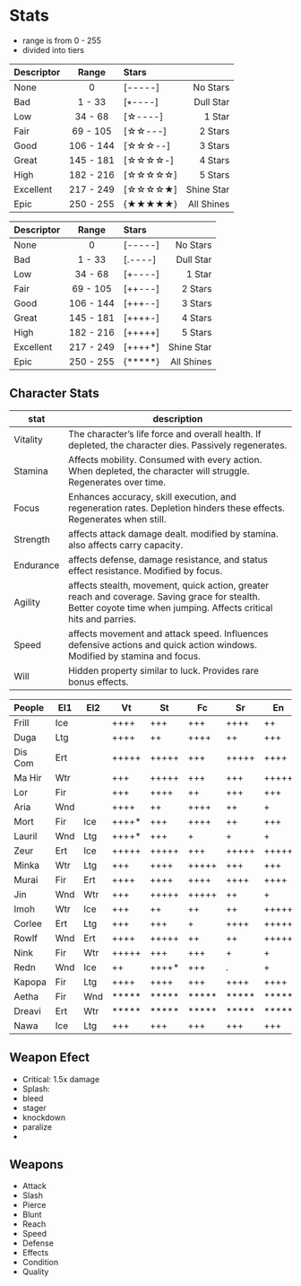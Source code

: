 # Stats
- range is from 0 - 255
- divided into tiers


|Descriptor | Range     | Stars      |           |
|:----------|:---------:|:-----------|----------:|
| None      | 0         | [-----]    |No Stars   |
| Bad       | 1 - 33    | [⭒----]    |Dull Star  |
| Low       | 34 - 68   | [☆----]    |1 Star    |
| Fair      | 69 - 105  | [☆☆---]   |2 Stars    |
| Good      | 106 - 144 | [☆☆☆--]   |3 Stars   |
| Great     | 145 - 181 | [☆☆☆☆-]   |4 Stars   |
| High      | 182 - 216 | [☆☆☆☆☆]  |5 Stars   |
| Excellent | 217 - 249 | [☆☆☆☆★]  |Shine Star|
| Epic      | 250 - 255 | {★★★★★}  |All Shines|


|Descriptor | Range     | Stars    |          |
|:----------|:---------:|:---------|---------:|
| None      | 0         | [-----]  |No Stars  |
| Bad       | 1 - 33    | [.----]  |Dull Star |
| Low       | 34 - 68   | [+----]  |1 Star    |
| Fair      | 69 - 105  | [++---]  |2 Stars   |
| Good      | 106 - 144 | [+++--]  |3 Stars   |
| Great     | 145 - 181 | [++++-]  |4 Stars   |
| High      | 182 - 216 | [+++++]  |5 Stars   |
| Excellent | 217 - 249 | [++++*]  |Shine Star|
| Epic      | 250 - 255 | {*****}  |All Shines|



## Character Stats

| stat      | description                                                                                                                                                        |
|-----------|--------------------------------------------------------------------------------------------------------------------------------------------------------------------|
| Vitality  | The character’s life force and overall health. If depleted, the character dies. Passively regenerates.                                                             |
| Stamina   | Affects mobility. Consumed with every action. When depleted, the character will struggle. Regenerates over time.                                                   |
| Focus     | Enhances accuracy, skill execution, and regeneration rates. Depletion hinders these effects. Regenerates when still.                                               |
| Strength  | affects attack damage dealt. modified by stamina. also affects carry capacity.                                                                                     |
| Endurance | affects defense, damage resistance, and status effect resistance. Modified by focus.                                                                               |
| Agility   | affects stealth, movement, quick action, greater reach and coverage. Saving grace for stealth. Better coyote time when jumping. Affects critical hits and parries. |
| Speed     | affects movement and attack speed. Influences defensive actions and quick action windows. Modified by stamina and focus.                                           |
| Will      | Hidden property similar to luck. Provides rare bonus effects.                                                                                                      |

| People  |El1|El2|   Vt|   St|   Fc|   Sr|   En|   Ag|   Sp|   Wl|
|:--------|---|---|-----|-----|-----|-----|-----|-----|-----|-----|
| Frill   |Ice|   |++++ |+++  |+++  |++++ |++   |++   |+++  |+++++|
| Duga    |Ltg|   |++++ |++   |++++ |++   |+++  |++++ |++++ |+++++|
| Dis Com |Ert|   |+++++|+++++|+++  |+++++|++++ |+++  |+++  |+++  |
| Ma Hir  |Wtr|   |+++  |+++++|+++  |+++  |+++++|+++++|+++  |+++  |
| Lor     |Fir|   |+++  |++++ |++   |+++  |+++  |+++  |+++  |++   |
| Aria    |Wnd|   |++++ |++   |++++ |++   |+    |++++ |++++ |++   |
| Mort    |Fir|Ice|++++*|+++  |++++ |++   |+++  |++++ |++   |++++ |
| Lauril  |Wnd|Ltg|++++*|+++  |+    |+    |+    |++++ |+++  |++++ |
| Zeur    |Ert|Ice|+++++|+++++|+++  |+++++|+++++|.    |+    |+++  |
| Minka   |Wtr|Ltg|+++  |++++ |+++++|+++  |+++  |+++++|+++++|+++  |
| Murai   |Fir|Ert|++++ |++++ |++++ |++++ |++++ |++++ |+++  |++   |
| Jin     |Wnd|Wtr|+++  |+++++|+++++|++   |+    |++++*|+++++|++++ |
| Imoh    |Wtr|Ice|+++  |++   |++   |++   |+++++|+++  |++   |+++++|
| Corlee  |Ert|Ltg|+++  |+++  |+    |++++ |+++++|++   |+    |+    |
| Rowlf   |Wnd|Ert|++++ |+++++|++   |++   |+++++|+++++|++++ |+++  |
| Nink    |Fir|Wtr|+++++|+++  |+++  |+    |+    |+++++|+++++|+++  |
| Redn    |Wnd|Ice|++   |++++*|+++  |.    |+    |++++*|++++ |.    |
| Kapopa  |Fir|Ltg|++++ |++++ |+++  |++++ |++++ |+    |+    |++   |
| Aetha   |Fir|Wnd|*****|*****|*****|*****|*****|*****|*****|*****|
| Dreavi  |Ert|Wtr|*****|*****|*****|*****|*****|*****|*****|*****|
| Nawa    |Ice|Ltg|+++  |+++  |+++  |+++  |+++  |+++  |+++  |+++  |



## Weapon Efect
- Critical: 1.5x damage 
- Splash: 
- bleed
- stager
- knockdown
- paralize
- 

## Weapons
- Attack
- Slash
- Pierce
- Blunt
- Reach
- Speed
- Defense
- Effects
- Condition
- Quality
